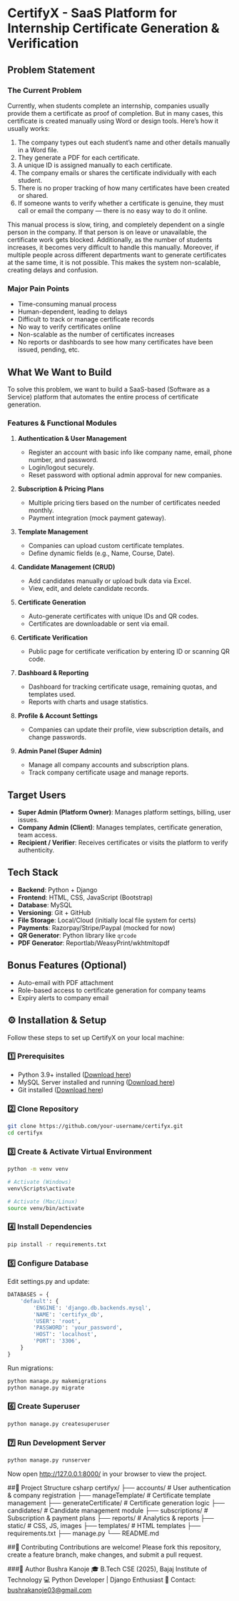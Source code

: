 # CertifyX - SaaS Platform for Internship Certificate Generation & Verification

## Problem Statement

### The Current Problem
Currently, when students complete an internship, companies usually provide them a certificate as proof of completion. But in many cases, this certificate is created manually using Word or design tools. Here’s how it usually works:

1. The company types out each student’s name and other details manually in a Word file.
2. They generate a PDF for each certificate.
3. A unique ID is assigned manually to each certificate.
4. The company emails or shares the certificate individually with each student.
5. There is no proper tracking of how many certificates have been created or shared.
6. If someone wants to verify whether a certificate is genuine, they must call or email the company — there is no easy way to do it online.

This manual process is slow, tiring, and completely dependent on a single person in the company. If that person is on leave or unavailable, the certificate work gets blocked. Additionally, as the number of students increases, it becomes very difficult to handle this manually. Moreover, if multiple people across different departments want to generate certificates at the same time, it is not possible. This makes the system non-scalable, creating delays and confusion.

### Major Pain Points
- Time-consuming manual process
- Human-dependent, leading to delays
- Difficult to track or manage certificate records
- No way to verify certificates online
- Non-scalable as the number of certificates increases
- No reports or dashboards to see how many certificates have been issued, pending, etc.

## What We Want to Build

To solve this problem, we want to build a SaaS-based (Software as a Service) platform that automates the entire process of certificate generation.

### Features & Functional Modules
1. **Authentication & User Management**  
   - Register an account with basic info like company name, email, phone number, and password.
   - Login/logout securely.
   - Reset password with optional admin approval for new companies.

2. **Subscription & Pricing Plans**  
   - Multiple pricing tiers based on the number of certificates needed monthly.
   - Payment integration (mock payment gateway).

3. **Template Management**  
   - Companies can upload custom certificate templates.
   - Define dynamic fields (e.g., Name, Course, Date).

4. **Candidate Management (CRUD)**  
   - Add candidates manually or upload bulk data via Excel.
   - View, edit, and delete candidate records.

5. **Certificate Generation**  
   - Auto-generate certificates with unique IDs and QR codes.
   - Certificates are downloadable or sent via email.

6. **Certificate Verification**  
   - Public page for certificate verification by entering ID or scanning QR code.

7. **Dashboard & Reporting**  
   - Dashboard for tracking certificate usage, remaining quotas, and templates used.
   - Reports with charts and usage statistics.

8. **Profile & Account Settings**  
   - Companies can update their profile, view subscription details, and change passwords.

9. **Admin Panel (Super Admin)**  
   - Manage all company accounts and subscription plans.
   - Track company certificate usage and manage reports.

## Target Users
- **Super Admin (Platform Owner)**: Manages platform settings, billing, user issues.
- **Company Admin (Client)**: Manages templates, certificate generation, team access.
- **Recipient / Verifier**: Receives certificates or visits the platform to verify authenticity.

## Tech Stack
- **Backend**: Python + Django
- **Frontend**: HTML, CSS, JavaScript (Bootstrap)
- **Database**: MySQL
- **Versioning**: Git + GitHub
- **File Storage**: Local/Cloud (initially local file system for certs)
- **Payments**: Razorpay/Stripe/Paypal (mocked for now)
- **QR Generator**: Python library like `qrcode`
- **PDF Generator**: Reportlab/WeasyPrint/wkhtmltopdf

## Bonus Features (Optional)
- Auto-email with PDF attachment
- Role-based access to certificate generation for company teams
- Expiry alerts to company email

## ⚙️ Installation & Setup

Follow these steps to set up CertifyX on your local machine:

### 1️⃣ Prerequisites
- Python 3.9+ installed ([Download here](https://www.python.org/downloads/))
- MySQL Server installed and running ([Download here](https://dev.mysql.com/downloads/installer/))
- Git installed ([Download here](https://git-scm.com/downloads))

### 2️⃣ Clone Repository
```bash
git clone https://github.com/your-username/certifyx.git
cd certifyx
```
### 3️⃣ Create & Activate Virtual Environment
```bash
python -m venv venv

# Activate (Windows)
venv\Scripts\activate

# Activate (Mac/Linux)
source venv/bin/activate
```
### 4️⃣ Install Dependencies
```bash
pip install -r requirements.txt
```
### 5️⃣ Configure Database
Edit settings.py and update:
```python
DATABASES = {
    'default': {
        'ENGINE': 'django.db.backends.mysql',
        'NAME': 'certifyx_db',
        'USER': 'root',
        'PASSWORD': 'your_password',
        'HOST': 'localhost',
        'PORT': '3306',
    }
}
```
Run migrations:
```bash
python manage.py makemigrations
python manage.py migrate
```
### 6️⃣ Create Superuser
```bash
python manage.py createsuperuser
```
### 7️⃣ Run Development Server
```bash
python manage.py runserver
```
Now open http://127.0.0.1:8000/ in your browser to view the project.

##📂 Project Structure
csharp
certifyx/
├── accounts/            # User authentication & company registration
├── manageTemplate/      # Certificate template management
├── generateCertificate/ # Certificate generation logic
├── candidates/          # Candidate management module
├── subscriptions/       # Subscription & payment plans
├── reports/             # Analytics & reports
├── static/              # CSS, JS, images
├── templates/           # HTML templates
├── requirements.txt
├── manage.py
└── README.md

##🤝 Contributing
Contributions are welcome!
Please fork this repository, create a feature branch, make changes, and submit a pull request.


###👤 Author
Bushra Kanoje
🎓 B.Tech CSE (2025), Bajaj Institute of Technology
💻 Python Developer | Django Enthusiast
📧 Contact: bushrakanoje03@gmail.com
